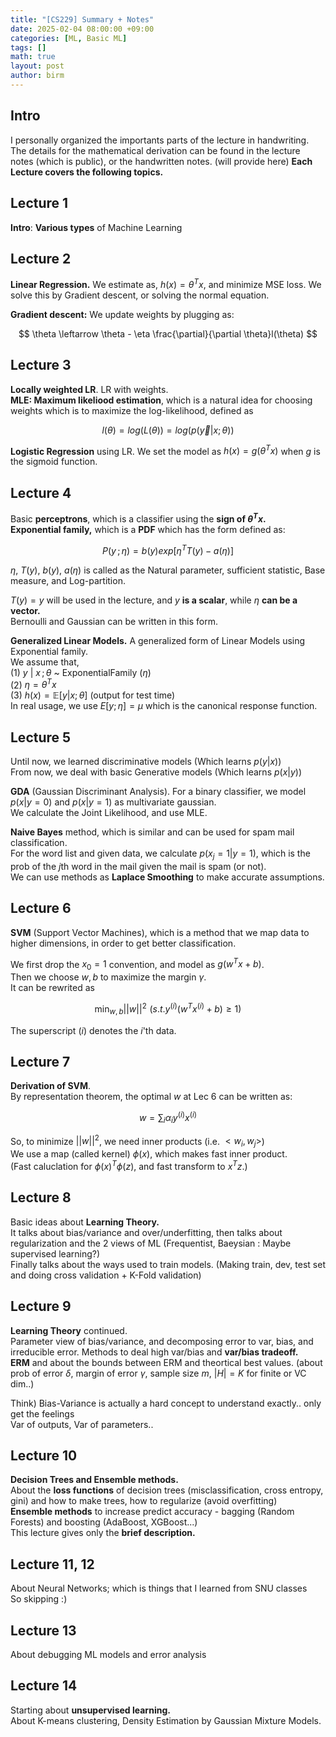 ```yaml
---
title: "[CS229] Summary + Notes"
date: 2025-02-04 08:00:00 +09:00
categories: [ML, Basic ML]
tags: []       
math: true
layout: post
author: birm
---
```

## Intro
I personally organized the importants parts of the lecture in handwriting. 
The details for the mathematical derivation can be found in the lecture notes (which is public), or the handwritten notes. (will provide here)
**Each Lecture covers the following topics.**
## Lecture 1
**Intro**: **Various types** of Machine Learning
## Lecture 2
**Linear Regression.** We estimate as, $h(x) = \theta^T x$, and minimize MSE loss. We solve this by Gradient descent, or solving the normal equation.

**Gradient descent:** We update weights by plugging as:

$$
\theta \leftarrow \theta - \eta \frac{\partial}{\partial \theta}l(\theta) 
$$

## Lecture 3
**Locally weighted LR**. LR with weights.            
**MLE: Maximum likeliood estimation**, which is a natural idea for choosing weights which is to maximize the log-likelihood, defined as

$$
l(\theta) = log(L(\theta)) = log(p(\vec{y}|x; \theta ))
$$           

**Logistic Regression** using LR. We set the model as $h(x) = g(\theta^T x)$ when $g$ is the sigmoid function.            
## Lecture 4
Basic **perceptrons**, which is a classifier using the **sign of $\theta^T x$.**           
**Exponential family,** which is a **PDF** which has the form defined as:               

$$
P(y\,;\eta) = b(y) exp[\eta^TT(y)-a(\eta)]
$$

$\eta$, $T(y)$, $b(y)$, $a(\eta)$ is called as the Natural parameter, sufficient statistic, Base measure, and Log-partition.             

$T(y)=y$ will be used in the lecture, and $y$ **is a scalar**, while $\eta$ **can be a vector.**           
Bernoulli and Gaussian can be written in this form.         

**Generalized Linear Models.** A generalized form of Linear Models using Exponential family.        
We assume that,        
(1) $y$ | $x\,;\theta$ ~ ExponentialFamily $(\eta)$        
(2) $\eta = \theta^T x$         
(3) $h(x) = \mathbb{E} [y|x ;\theta ]$ (output for test time)           
In real usage, we use $E[y ;\eta ] = \mu$ which is the canonical response function.           
## Lecture 5         
Until now, we learned discriminative models (Which learns $p(y|x)$)         
From now, we deal with basic Generative models (Which learns $p(x|y)$)        
      
**GDA** (Gaussian Discriminant Analysis). For a binary classifier, we model $p(x|y=0)$ and $p(x|y=1)$ as multivariate gaussian.        
We calculate the Joint Likelihood, and use MLE.         
      
**Naive Bayes** method, which is similar and can be used for spam mail classification.         
For the word list and given data, we calculate $p(x_j = 1 | y = 1)$, which is the prob of the $j$th word in the mail given the mail is spam (or not).       
We can use methods as **Laplace Smoothing** to make accurate assumptions.       
## Lecture 6        
**SVM** (Support Vector Machines), which is a method that we map data to higher dimensions, in order to get better classification.

We first drop the $x_0 = 1$ convention, and model as $g(w^T x +b)$.         
Then we choose $w, b$ to maximize the margin $\gamma$.          
It can be rewrited as       

$$
\min_{w,b} ||w||^2   \,\, (s.t. y^{(i)}(w^Tx^{(i)}+b) \geq 1)
$$

The superscript $(i)$ denotes the $i$'th data.        
## Lecture 7
**Derivation of SVM**.               
By representation theorem, the optimal $w$ at Lec 6 can be written as:

$$
w = \sum_{i}\alpha_i y^{(i)}x^{(i)}
$$

So, to minimize $||w||^2$, we need inner products (i.e. $<w_i, w_j>$)          
We use a map (called kernel) $\phi(x)$, which makes fast inner product.        
(Fast caluclation for $\phi(x)^T \phi(z)$, and fast transform to $x^Tz$.)    

## Lecture 8
Basic ideas about **Learning Theory.**           
It talks about bias/variance and over/underfitting, then talks about regularization and the 2 views of ML (Frequentist, Baeysian : Maybe supervised learning?)          
Finally talks about the ways used to train models. (Making train, dev, test set and doing cross validation + K-Fold validation)          

## Lecture 9
**Learning Theory** continued.          
Parameter view of bias/variance, and decomposing error to var, bias, and irreducible error. Methods to deal high var/bias and **var/bias tradeoff.**            
**ERM** and about the bounds between ERM and theortical best values. (about prob of error $\delta$, margin of error $\gamma$, sample size $m$, $|H| = K$ for finite or VC dim..)           

Think) Bias-Variance is actually a hard concept to understand exactly.. only get the feelings          
Var of outputs, Var of parameters..         

## Lecture 10
**Decision Trees and Ensemble methods.**           
About the **loss functions** of decision trees (misclassification, cross entropy, gini) and how to make trees, how to regularize (avoid overfitting)          
**Ensemble methods** to increase predict accuracy - bagging (Random Forests) and boosting (AdaBoost, XGBoost...)          
This lecture gives only the **brief description.**       

## Lecture 11, 12
About Neural Networks; which is things that I learned from SNU classes         
So skipping :)

## Lecture 13
About debugging ML models and error analysis         

## Lecture 14
Starting about **unsupervised learning.**             
About K-means clustering, Density Estimation by Gaussian Mixture Models.

